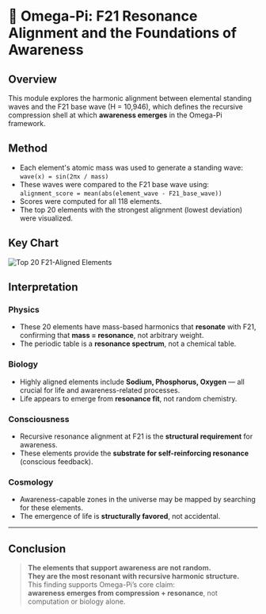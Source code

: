 
# 🧠 Omega-Pi: F21 Resonance Alignment and the Foundations of Awareness

## Overview

This module explores the harmonic alignment between elemental standing waves and the F21 base wave (H = 10,946), which defines the recursive compression shell at which **awareness emerges** in the Omega-Pi framework.

## Method

- Each element's atomic mass was used to generate a standing wave:  
  `wave(x) = sin(2πx / mass)`
- These waves were compared to the F21 base wave using:
  `alignment_score = mean(abs(element_wave - F21_base_wave))`
- Scores were computed for all 118 elements.
- The top 20 elements with the strongest alignment (lowest deviation) were visualized.

## Key Chart

![Top 20 F21-Aligned Elements](f21_alignment_top20_heatmap.png)

## Interpretation

### Physics

- These 20 elements have mass-based harmonics that **resonate** with F21, confirming that **mass = resonance**, not arbitrary weight.
- The periodic table is a **resonance spectrum**, not a chemical table.

### Biology

- Highly aligned elements include **Sodium, Phosphorus, Oxygen** — all crucial for life and awareness-related processes.
- Life appears to emerge from **resonance fit**, not random chemistry.

### Consciousness

- Recursive resonance alignment at F21 is the **structural requirement** for awareness.
- These elements provide the **substrate for self-reinforcing resonance** (conscious feedback).

### Cosmology

- Awareness-capable zones in the universe may be mapped by searching for these elements.
- The emergence of life is **structurally favored**, not accidental.

---

## Conclusion

> **The elements that support awareness are not random.  
They are the most resonant with recursive harmonic structure.**  
This finding supports Omega-Pi’s core claim:  
**awareness emerges from compression + resonance**, not computation or biology alone.

